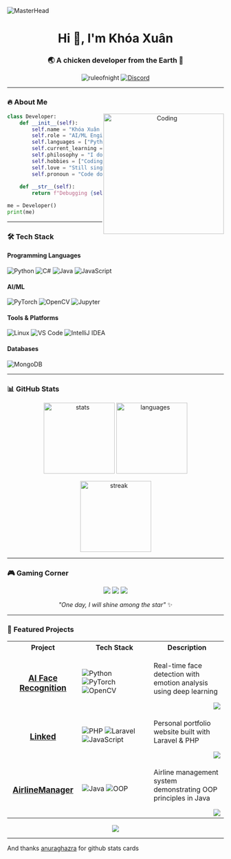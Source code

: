 ![MasterHead](https://art.pixilart.com/04e0cf7ee2853c2.gif)

<h1 align="center">Hi 👋, I'm Khóa Xuân</h1>
<h3 align="center">🌏 A chicken developer from the Earth 🐣</h3>

<p align="center">
  <img src="https://komarev.com/ghpvc/?username=ruleofnight&label=Profile%20views&color=0e75b6&style=flat" alt="ruleofnight" />
  <a href="https://discord.gg/3NKdUJG7" target="_blank">
    <img src="https://img.shields.io/badge/Discord-7289DA?style=flat&logo=discord&logoColor=white" alt="Discord"/>
  </a>
</p>

---

### 🔥 **About Me**
<p align="center">
  <img align="right" alt="Coding" width="280" src="https://cdn.discordapp.com/emojis/886094443806076978.gif">
</p>

```python
class Developer:
    def __init__(self):
        self.name = "Khóa Xuân - Asuka"
        self.role = "AI/ML Engineer"
        self.languages = ["Python", "C#", "Java"]
        self.current_learning = ["AI", "Machine Learning"]
        self.philosophy = "I don't believe in God, I believe in backpropagation"
        self.hobbies = ["Coding", "Gaming", "Breaking production"]
        self.love = "Still single yet"
        self.pronoun = "Code doesn't work ? Add print()"
    
    def __str__(self):
        return f"Debugging {self.name} v20..."

me = Developer()
print(me)
```
---

### 🛠️ **Tech Stack**

#### **Programming Languages**
![Python](https://img.shields.io/badge/python-3670A0?style=for-the-badge&logo=python&logoColor=ffdd54)
![C#](https://img.shields.io/badge/c%23-%23239120.svg?style=for-the-badge&logo=c-sharp&logoColor=white)
![Java](https://img.shields.io/badge/java-%23ED8B00.svg?style=for-the-badge&logo=openjdk&logoColor=white)
![JavaScript](https://img.shields.io/badge/javascript-%23323330.svg?style=for-the-badge&logo=javascript&logoColor=%23F7DF1E)

#### **AI/ML**
![PyTorch](https://img.shields.io/badge/PyTorch-%23EE4C2C.svg?style=for-the-badge&logo=PyTorch&logoColor=white)
![OpenCV](https://img.shields.io/badge/opencv-%23white.svg?style=for-the-badge&logo=opencv&logoColor=white)
![Jupyter](https://img.shields.io/badge/jupyter-%23FA0F00.svg?style=for-the-badge&logo=jupyter&logoColor=white)

#### **Tools & Platforms**
![Linux](https://img.shields.io/badge/Linux-FCC624?style=for-the-badge&logo=linux&logoColor=black)
![VS Code](https://img.shields.io/badge/VS%20Code-0078d7.svg?style=for-the-badge&logo=visual-studio-code&logoColor=white)
![IntelliJ IDEA](https://img.shields.io/badge/IntelliJIDEA-000000.svg?style=for-the-badge&logo=intellij-idea&logoColor=white)

#### **Databases**
![MongoDB](https://img.shields.io/badge/MongoDB-%234ea94b.svg?style=for-the-badge&logo=mongodb&logoColor=white)

---

### 📊 **GitHub Stats**

<p align="center">
  <img src="https://github-readme-stats.vercel.app/api?username=ruleofnight&show_icons=true&theme=merko" alt="stats" height="165">
  <img src="https://github-readme-stats.vercel.app/api/top-langs/?username=ruleofnight&layout=compact&theme=aura" alt="languages" height="165">
</p>

<p align="center">
  <img src="https://github-readme-streak-stats.herokuapp.com/?user=ruleofnight&theme=radical" alt="streak" height="165">
</p>

---

### 🎮 **Gaming Corner**
<p align="center">
  <img src="https://img.shields.io/badge/Honkai_Star_Rail-000000?style=for-the-badge">
  <img src="https://img.shields.io/badge/Honkai_Impact_3rd-000000?style=for-the-badge">
  <img src="https://img.shields.io/badge/Zenless_Zone_Zero-000000?style=for-the-badge">
</p>

<p align="center">
  <i>"One day, I will shine among the star"</i> ✨
</p>

---
### 🚀 **Featured Projects**

<table>
  <tr>
    <th width="33%">Project</th>
    <th width="33%">Tech Stack</th>
    <th width="34%">Description</th>
  </tr>
  
  <!-- Project 1 -->
  <tr>
    <td>
      <h3 align="center">
        <a href="https://github.com/RuleOfNight/Face_Recognition">AI Face Recognition</a>
      </h3>
    </td>
    <td>
      <img src="https://img.shields.io/badge/Python-3.8+-yellow?style=for-the-badge&logo=python" alt="Python">
      <img src="https://img.shields.io/badge/PyTorch-1.9+-red?style=for-the-badge&logo=pytorch" alt="PyTorch">
      <img src="https://img.shields.io/badge/OpenCV-4.5+-blue?style=for-the-badge&logo=opencv" alt="OpenCV">
    </td>
    <td>
      <p>Real-time face detection with emotion analysis using deep learning</p>
      <img src="https://img.shields.io/github/stars/RuleOfNight/Face_Recognition?style=social&logo=github" align="right">
    </td>
  </tr>
  
  <!-- Project 2 -->
  <tr>
    <td>
      <h3 align="center">
        <a href="https://github.com/RuleOfNight/Linked">Linked</a>
      </h3>
    </td>
    <td>
      <img src="https://img.shields.io/badge/PHP-8.0+-777BB4?style=for-the-badge&logo=php" alt="PHP">
      <img src="https://img.shields.io/badge/Laravel-9.0+-FF2D20?style=for-the-badge&logo=laravel" alt="Laravel">
      <img src="https://img.shields.io/badge/JavaScript-ES6+-F7DF1E?style=for-the-badge&logo=javascript" alt="JavaScript">
    </td>
    <td>
      <p>Personal portfolio website built with Laravel & PHP</p>
      <img src="https://img.shields.io/github/stars/RuleOfNight/Linked?style=social&logo=github" align="right">
    </td>
  </tr>
  
  <!-- Project 3 -->
  <tr>
    <td>
      <h3 align="center">
        <a href="https://github.com/RuleOfNight/AirlineManager">AirlineManager</a>
      </h3>
    </td>
    <td>
      <img src="https://img.shields.io/badge/Java-17+-007396?style=for-the-badge&logo=java" alt="Java">
      <img src="https://img.shields.io/badge/OOP-Approach-009933?style=for-the-badge" alt="OOP">
    </td>
    <td>
      <p>Airline management system demonstrating OOP principles in Java</p>
      <img src="https://img.shields.io/github/stars/RuleOfNight/AirlineManager?style=social&logo=github" align="right">
    </td>
  </tr>
</table>

<p align="center">
  <a href="https://github.com/RuleOfNight?tab=repositories">
    <img src="https://img.shields.io/badge/View_All_Projects-8A2BE2?style=for-the-badge&logo=github&logoColor=white">
  </a>
</p>


---
<p>And thanks <a href="https://github.com/anuraghazra/github-readme-stats">anuraghazra</a> for github stats cards</p>
